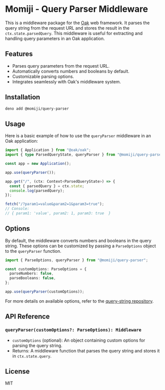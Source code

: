 # Momiji - Query Parser Middleware

This is a middleware package for the [Oak](https://github.com/oakserver/oak) web
framework. It parses the query string from the request URL and stores the result
in the `ctx.state.parsedQuery`. This middleware is useful for extracting and
handling query parameters in an Oak application.

## Features

- Parses query parameters from the request URL.
- Automatically converts numbers and booleans by default.
- Customizable parsing options.
- Integrates seamlessly with Oak's middleware system.

## Installation

```bash
deno add @momiji/query-parser
```

## Usage

Here is a basic example of how to use the `queryParser` middleware in an Oak
application:

```ts
import { Application } from "@oak/oak";
import { type ParsedQueryState, queryParser } from "@momiji/query-parser";

const app = new Application();

app.use(queryParser());

app.get("/", (ctx: Context<ParsedQueryState>) => {
  const { parsedQuery } = ctx.state;
  console.log(parsedQuery);
});

fetch("/?param1=value&param2=1&param3=true");
// Console:
// { param1: 'value', param2: 1, param3: true  }
```

## Options

By default, the middleware converts numbers and booleans in the query string.
These options can be customized by passing a `ParseOptions` object to the
`queryParser` function.

```ts
import { ParseOptions, queryParser } from "@momiji/query-parser";

const customOptions: ParseOptions = {
  parseNumbers: false,
  parseBooleans: false,
};

app.use(queryParser(customOptions));
```

For more details on available options, refer to the
[query-string repository](https://github.com/sindresorhus/query-string).

## API Reference

### `queryParser(customOptions?: ParseOptions): Middleware`

- `customOptions` (optional): An object containing custom options for parsing
  the query string.
- Returns: A middleware function that parses the query string and stores it in
  `ctx.state.query`.

## License

MIT
